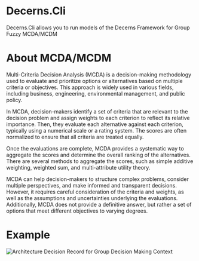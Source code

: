 # Decerns.Cli
Decerns.Cli allows you to run models of the Decerns Framework for Group Fuzzy MCDA/MCDM

# About MCDA/MCDM
Multi-Criteria Decision Analysis (MCDA) is a decision-making methodology used to evaluate and prioritize options or alternatives based on multiple criteria or objectives. This approach is widely used in various fields, including business, engineering, environmental management, and public policy.

In MCDA, decision-makers identify a set of criteria that are relevant to the decision problem and assign weights to each criterion to reflect its relative importance. Then, they evaluate each alternative against each criterion, typically using a numerical scale or a rating system. The scores are often normalized to ensure that all criteria are treated equally.

Once the evaluations are complete, MCDA provides a systematic way to aggregate the scores and determine the overall ranking of the alternatives. There are several methods to aggregate the scores, such as simple additive weighting, weighted sum, and multi-attribute utility theory.

MCDA can help decision-makers to structure complex problems, consider multiple perspectives, and make informed and transparent decisions. However, it requires careful consideration of the criteria and weights, as well as the assumptions and uncertainties underlying the evaluations. Additionally, MCDA does not provide a definitive answer, but rather a set of options that meet different objectives to varying degrees.

# Example
![Architecture Decision Record for Group Decision Making Context](https://github.com/RVShershnev/Architecture-Decision-Record-for-Group-Decision-Making-Context)
